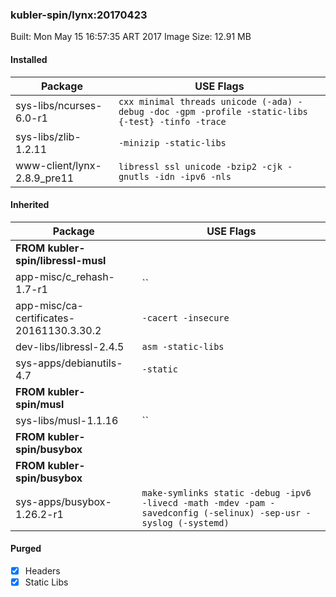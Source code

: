 ### kubler-spin/lynx:20170423

Built: Mon May 15 16:57:35 ART 2017
Image Size: 12.91 MB

#### Installed
Package | USE Flags
--------|----------
sys-libs/ncurses-6.0-r1 | `cxx minimal threads unicode (-ada) -debug -doc -gpm -profile -static-libs {-test} -tinfo -trace`
sys-libs/zlib-1.2.11 | `-minizip -static-libs`
www-client/lynx-2.8.9_pre11 | `libressl ssl unicode -bzip2 -cjk -gnutls -idn -ipv6 -nls`
#### Inherited
Package | USE Flags
--------|----------
**FROM kubler-spin/libressl-musl** |
app-misc/c_rehash-1.7-r1 | ``
app-misc/ca-certificates-20161130.3.30.2 | `-cacert -insecure`
dev-libs/libressl-2.4.5 | `asm -static-libs`
sys-apps/debianutils-4.7 | `-static`
**FROM kubler-spin/musl** |
sys-libs/musl-1.1.16 | ``
**FROM kubler-spin/busybox** |
**FROM kubler-spin/busybox** |
sys-apps/busybox-1.26.2-r1 | `make-symlinks static -debug -ipv6 -livecd -math -mdev -pam -savedconfig (-selinux) -sep-usr -syslog (-systemd)`
#### Purged
- [x] Headers
- [x] Static Libs
